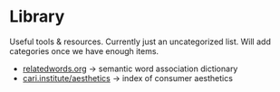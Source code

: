 # Library

Useful tools & resources. Currently just an uncategorized list. Will add categories once we have enough items.

- [relatedwords.org](https://relatedwords.org/) -> semantic word association dictionary
- [cari.institute/aesthetics](https://cari.institute/aesthetics) -> index of consumer aesthetics
